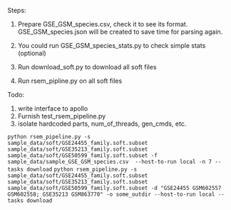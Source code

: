 Steps:

1. Prepare GSE\_GSM\_species.csv, check it to see its
format. GSE\_GSM\_species.json will be created to save time for parsing again.

2. You could run GSE\_GSM\_species\_stats.py to check simple stats (optional)

3. Run download\_soft.py to download all soft files

4. Run rsem\_pipline.py on all soft files

Todo:
1. write interface to apollo
2. Furnish test\_rsem\_pipeline.py
3. isolate hardcoded parts, num\_of\_threads, gen_cmds, etc.

```python rsem_pipeline.py -s sample_data/soft/GSE24455_family.soft.subset sample_data/soft/GSE35213_family.soft.subset sample_data/soft/GSE50599_family.soft.subset -f sample_data/sample_GSE_GSM_species.csv  --host-to-run local -n 7 --tasks download```
```python rsem_pipeline.py -s sample_data/soft/GSE24455_family.soft.subset sample_data/soft/GSE35213_family.soft.subset sample_data/soft/GSE50599_family.soft.subset -d "GSE24455 GSM602557 GSM602558; GSE35213 GSM863770" -o some_outdir --host-to-run local --tasks download ```
